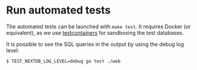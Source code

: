 # Run automated tests

The automated tests can be launched with `make test`. It requires Docker (or
equivalent), as we use [testcontainers](https://testcontainers.com/) for
sandboxing the test databases.

It is possible to see the SQL queries in the output by using the debug log level:

```sh
$ TEST_NEXTDB_LOG_LEVEL=debug go test ./web
```
